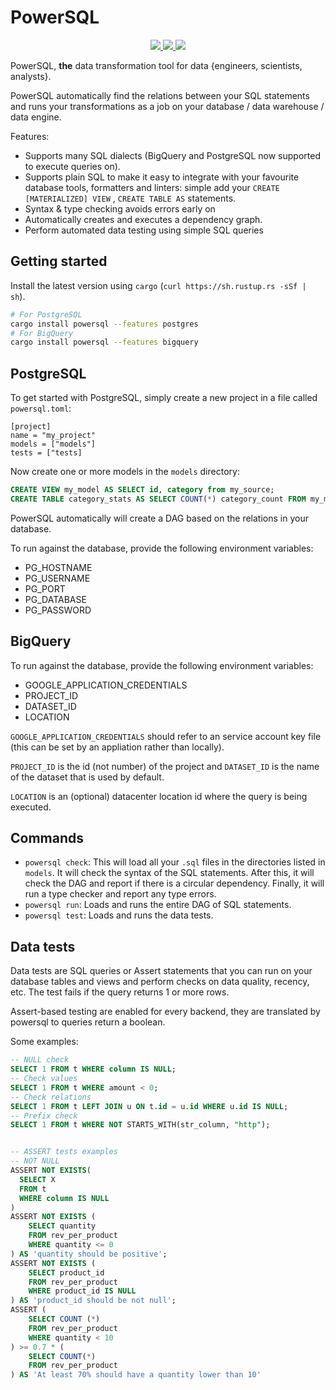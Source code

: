 # PowerSQL


<div align="center">
<a href="https://github.com/Dandandan/PowerSQL/actions?query=branch%3Amaster+workflow%3ATests">
<img src="https://github.com/Dandandan/PowerSQL/workflows/Tests/badge.svg?branch=master"/>
</a>
<a href="https://crates.io/crates/powersql">
<img src="https://img.shields.io/crates/v/powersql.svg" />
</a>
<a href="https://gitter.im/PowerSQL/community">
<img src="https://badges.gitter.im/PowerSQL/community.svg" />
</a>
</div>

PowerSQL, **the** data transformation tool for data {engineers, scientists, analysts}.

PowerSQL automatically find the relations between your SQL statements and runs your transformations as a job on your database / data warehouse / data engine.

Features:

* Supports many SQL dialects (BigQuery and PostgreSQL now supported to execute queries on).
* Supports plain SQL to make it easy to integrate with your favourite database tools, formatters and linters: simple add your `CREATE [MATERIALIZED] VIEW` , `CREATE TABLE AS` statements.
* Syntax & type checking avoids errors early on
* Automatically creates and executes a dependency graph.
* Perform automated data testing using simple SQL queries


## Getting started

Install the latest version using `cargo` (`curl https://sh.rustup.rs -sSf | sh`).

```bash
# For PostgreSQL
cargo install powersql --features postgres
# For BigQuery
cargo install powersql --features bigquery
```

## PostgreSQL

To get started with PostgreSQL, simply create a new project in a file called `powersql.toml`:

```
[project]
name = "my_project"
models = ["models"]
tests = ["tests]
```

Now create one or more models in the `models` directory:

```sql
CREATE VIEW my_model AS SELECT id, category from my_source;
CREATE TABLE category_stats AS SELECT COUNT(*) category_count FROM my_model GROUP BY category;
```

PowerSQL automatically will create a DAG based on the relations in your database.

To run against the database, provide the following environment variables:

- PG_HOSTNAME
- PG_USERNAME
- PG_PORT
- PG_DATABASE
- PG_PASSWORD

## BigQuery

To run against the database, provide the following environment variables:

- GOOGLE_APPLICATION_CREDENTIALS
- PROJECT_ID
- DATASET_ID
- LOCATION

`GOOGLE_APPLICATION_CREDENTIALS` should refer to an service account key file (this can be set by an appliation rather than locally).

`PROJECT_ID` is the id (not number) of the project and `DATASET_ID` is the name of the dataset that is used by default.

`LOCATION` is an (optional) datacenter location id where the query is being executed.

## Commands

- `powersql check`: This will load all your `.sql` files in the directories listed in `models`. It will check the syntax of the SQL statements. After this, it will check the DAG and report if there is a circular dependency. Finally, it will run a type checker and report any type errors.
- `powersql run`: Loads and runs the entire DAG of SQL statements.
- `powersql test`: Loads and runs the data tests.

## Data tests

Data tests are SQL queries or Assert statements that you can run on your database tables and views and perform checks on data quality, recency, etc.
The test fails if the query returns 1 or more rows.

Assert-based testing are enabled for every backend, they are translated by powersql to queries return a
boolean.

Some examples:
```sql
-- NULL check
SELECT 1 FROM t WHERE column IS NULL;
-- Check values
SELECT 1 FROM t WHERE amount < 0;
-- Check relations
SELECT 1 FROM t LEFT JOIN u ON t.id = u.id WHERE u.id IS NULL;
-- Prefix check
SELECT 1 FROM t WHERE NOT STARTS_WITH(str_column, "http");


-- ASSERT tests examples
-- NOT NULL
ASSERT NOT EXISTS(
  SELECT X
  FROM t
  WHERE column IS NULL
)
ASSERT NOT EXISTS (
    SELECT quantity
    FROM rev_per_product
    WHERE quantity <= 0
) AS 'quantity should be positive';
ASSERT NOT EXISTS (
    SELECT product_id
    FROM rev_per_product
    WHERE product_id IS NULL
) AS 'product_id should be not null';
ASSERT (
    SELECT COUNT (*)
    FROM rev_per_product
    WHERE quantity < 10
) >= 0.7 * (    
    SELECT COUNT(*)
    FROM rev_per_product
) AS 'At least 70% should have a quantity lower than 10'
```
